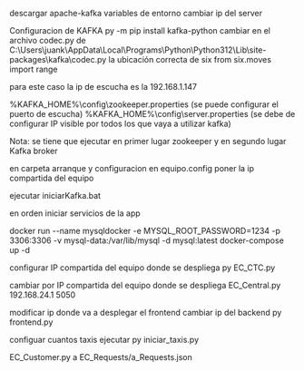 descargar apache-kafka
variables de entorno
cambiar ip del server


Configuracion de KAFKA
py -m pip install kafka-python
cambiar en el archivo codec.py de 
C:\Users\juank\AppData\Local\Programs\Python\Python312\Lib\site-packages\kafka\codec.py
la ubicación correcta de six
from six.moves import range

para este caso la ip de escucha es la 192.168.1.147

%KAFKA_HOME%\config\zookeeper.properties (se puede configurar el puerto de escucha)
%KAFKA_HOME%\config\server.properties (se debe de configurar IP visible por todos los que vaya a utilizar kafka)

Nota: se tiene que ejecutar en primer lugar zookeeper y en segundo lugar Kafka broker

en carpeta arranque y configuracion en equipo.config poner la ip compartida del equipo

ejecutar iniciarKafka.bat

en orden iniciar servicios de la app

docker run --name mysqldocker -e MYSQL_ROOT_PASSWORD=1234 -p 3306:3306 -v mysql-data:/var/lib/mysql -d mysql:latest
docker-compose up -d

configurar IP compartida del equipo donde se despliega
py EC_CTC.py

cambiar por IP compartida del equipo donde se despliega
EC_Central.py 192.168.24.1 5050

modificar ip donde va a desplegar el frontend cambiar ip del backend
py frontend.py



configuar cuantos taxis ejecutar
py iniciar_taxis.py



EC_Customer.py a EC_Requests/a_Requests.json


